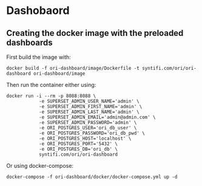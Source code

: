 # Dashobaord

## Creating the docker image with the preloaded dashboards 

First build the image with:
```shell script
docker build -f ori-dashboard/image/Dockerfile -t syntifi.com/ori/ori-dashboard ori-dashboard/image
```

Then run the container either using:
```shell script
docker run -i --rm -p 8088:8088 \
            -e SUPERSET_ADMIN_USER_NAME='admin' \
            -e SUPERSET_ADMIN_FIRST_NAME='admin' \
            -e SUPERSET_ADMIN_LAST_NAME='admin' \
            -e SUPERSET_ADMIN_EMAIL='admin@admin.com' \
            -e SUPERSET_ADMIN_PASSWORD='admin' \
            -e ORI_POSTGRES_USER='ori_db_user' \
            -e ORI_POSTGRES_PASSWORD='ori_db_pwd' \
            -e ORI_POSTGRES_HOST='localhost' \
            -e ORI_POSTGRES_PORT='5432' \
            -e ORI_POSTGRES_DB='ori_db' \
            syntifi.com/ori/ori-dashboard
```

Or using docker-compose:
```shell script
docker-compose -f ori-dashboard/docker/docker-compose.yml up -d
```